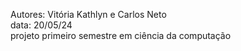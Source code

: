 Autores: Vitória Kathlyn e Carlos Neto   
data: 20/05/24   
projeto primeiro semestre em ciência da computação
